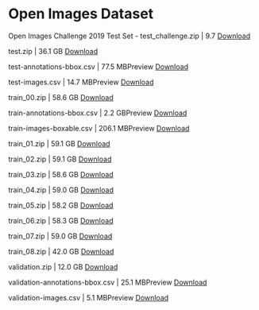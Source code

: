# Open Images Dataset
Open Images Challenge 2019 Test Set - test_challenge.zip | 9.7 [Download](https://datasets.appen.com/appen_datasets/open-images/test_challenge.zip)

test.zip | 36.1 GB [Download](https://datasets.appen.com/appen_datasets/open-images/zip_files_copy/test.zip)

test-annotations-bbox.csv | 77.5 MBPreview [Download](https://storage.googleapis.com/openimages/v5/test-annotations-bbox.csv)

test-images.csv | 14.7 MBPreview [Download](https://datasets.appen.com/appen_datasets/open-images/test-images.csv)

train_00.zip | 58.6 GB [Download](https://datasets.appen.com/appen_datasets/open-images/zip_files_copy/train_00.zip)

train-annotations-bbox.csv | 2.2 GBPreview [Download](https://storage.googleapis.com/openimages/v6/oidv6-train-annotations-bbox.csv)

train-images-boxable.csv | 206.1 MBPreview [Download](https://datasets.appen.com/appen_datasets/open-images/train-images-boxable.csv)

train_01.zip | 59.1 GB [Download](https://datasets.appen.com/appen_datasets/open-images/zip_files_copy/train_01.zip)

train_02.zip | 59.1 GB [Download](https://datasets.appen.com/appen_datasets/open-images/zip_files_copy/train_02.zip)

train_03.zip | 58.6 GB [Download](https://datasets.appen.com/appen_datasets/open-images/zip_files_copy/train_03.zip)

train_04.zip | 59.0 GB [Download](https://datasets.appen.com/appen_datasets/open-images/zip_files_copy/train_04.zip)

train_05.zip | 58.2 GB [Download](https://datasets.appen.com/appen_datasets/open-images/zip_files_copy/train_05.zip)

train_06.zip | 58.3 GB [Download](https://datasets.appen.com/appen_datasets/open-images/zip_files_copy/train_06.zip)

train_07.zip | 59.0 GB [Download](https://datasets.appen.com/appen_datasets/open-images/zip_files_copy/train_07.zip)

train_08.zip | 42.0 GB [Download](https://datasets.appen.com/appen_datasets/open-images/zip_files_copy/train_08.zip)

validation.zip | 12.0 GB [Download](https://datasets.appen.com/appen_datasets/open-images/zip_files_copy/validation.zip)

validation-annotations-bbox.csv | 25.1 MBPreview [Download](https://storage.googleapis.com/openimages/v5/validation-annotations-bbox.csv)

validation-images.csv | 5.1 MBPreview [Download](https://datasets.appen.com/appen_datasets/open-images/validation-images.csv)